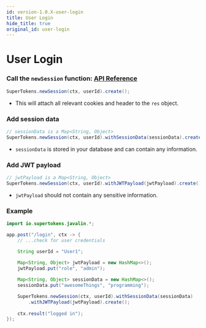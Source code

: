 ```yaml
---
id: version-1.0.X-user-login
title: User Login
hide_title: true
original_id: user-login
---
```


# User Login

### Call the `newSession` function: [API Reference](../api-reference/new-session)
```java
SuperTokens.newSession(ctx, userId).create();
```
- This will attach all relevant cookies and header to the `res` object.

### Add session data
```java
// sessionData is a Map<String, Object>
SuperTokens.newSession(ctx, userId).withSessionData(sessionData).create();
```
- `sessionData` is stored in your database and can contain any information.

### Add JWT payload
```java
// jwtPayload is a Map<String, Object>
SuperTokens.newSession(ctx, userId).withJWTPayload(jwtPayload).create();
```
- `jwtPayload` should not contain any sensitive information.

<div class="divider"></div> 

### Example

```java
import io.supertokens.javalin.*;

app.post("/login", ctx -> {
    // ...check for user credentials

    String userId = "User1";
    
    Map<String, Object> jwtPayload = new HashMap<>();
    jwtPayload.put("role", "admin");

    Map<String, Object> sessionData = new HashMap<>();
    sessionData.put("awesomeThings", "programming");

    SuperTokens.newSession(ctx, userId).withSessionData(sessionData)
        .withJWTPayload(jwtPayload).create();
    
    ctx.result("logged in");
});
```